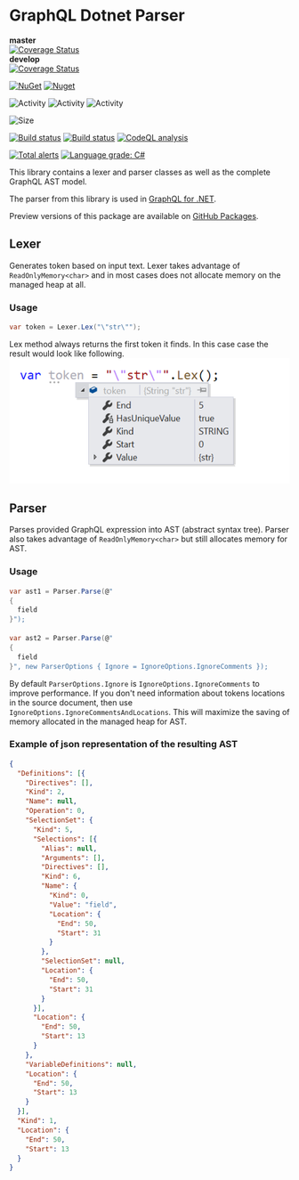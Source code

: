 # GraphQL Dotnet Parser

**master**<br/>[![Coverage Status](https://coveralls.io/repos/github/graphql-dotnet/parser/badge.svg?branch=master)](https://coveralls.io/github/graphql-dotnet/parser?branch=master)<br/>
**develop**<br/>[![Coverage Status](https://coveralls.io/repos/github/graphql-dotnet/parser/badge.svg?branch=develop)](https://coveralls.io/github/graphql-dotnet/parser?branch=develop)<br/>

[![NuGet](https://img.shields.io/nuget/v/GraphQL-Parser.svg)](https://www.nuget.org/packages/GraphQL-Parser)
[![Nuget](https://img.shields.io/nuget/dt/GraphQL-Parser)](https://www.nuget.org/packages/GraphQL-Parser)

![Activity](https://img.shields.io/github/commit-activity/w/graphql-dotnet/parser)
![Activity](https://img.shields.io/github/commit-activity/m/graphql-dotnet/parser)
![Activity](https://img.shields.io/github/commit-activity/y/graphql-dotnet/parser)

![Size](https://img.shields.io/github/repo-size/graphql-dotnet/parser)

[![Build status](https://github.com/graphql-dotnet/parser/workflows/Publish%20preview%20to%20GitHub%20registry/badge.svg)](https://github.com/graphql-dotnet/parser/actions)
[![Build status](https://github.com/graphql-dotnet/parser/workflows/Publish%20release%20to%20Nuget%20registry/badge.svg)](https://github.com/graphql-dotnet/parser/actions)
[![CodeQL analysis](https://github.com/graphql-dotnet/parser/workflows/CodeQL%20analysis/badge.svg)](https://github.com/graphql-dotnet/parser/actions?query=workflow%3A%22%22CodeQL+analysis%22%22)

[![Total alerts](https://img.shields.io/lgtm/alerts/g/graphql-dotnet/parser.svg?logo=lgtm&logoWidth=18)](https://lgtm.com/projects/g/graphql-dotnet/parser/alerts/)
[![Language grade: C#](https://img.shields.io/lgtm/grade/csharp/g/graphql-dotnet/parser.svg?logo=lgtm&logoWidth=18)](https://lgtm.com/projects/g/graphql-dotnet/parser/context:csharp)

This library contains a lexer and parser classes as well as the complete GraphQL AST model.

The parser from this library is used in [GraphQL for .NET](https://github.com/graphql-dotnet/graphql-dotnet).

Preview versions of this package are available on [GitHub Packages](https://github.com/orgs/graphql-dotnet/packages?repo_name=parser).

## Lexer

Generates token based on input text. Lexer takes advantage of `ReadOnlyMemory<char>` and in most cases
does not allocate memory on the managed heap at all.

### Usage

```c#
var token = Lexer.Lex("\"str\"");
```

Lex method always returns the first token it finds. In this case case the result would look like following.
![lexer example](assets/lexer-example.png)

## Parser

Parses provided GraphQL expression into AST (abstract syntax tree). Parser also takes advantage of
`ReadOnlyMemory<char>` but still allocates memory for AST.

### Usage

```c#
var ast1 = Parser.Parse(@"
{
  field
}");

var ast2 = Parser.Parse(@"
{
  field
}", new ParserOptions { Ignore = IgnoreOptions.IgnoreComments });
```

By default `ParserOptions.Ignore` is `IgnoreOptions.IgnoreComments` to improve performance.
If you don't need information about tokens locations in the source document, then use `IgnoreOptions.IgnoreCommentsAndLocations`.
This will maximize the saving of memory allocated in the managed heap for AST.

### Example of json representation of the resulting AST

```json
{
  "Definitions": [{
    "Directives": [],
    "Kind": 2,
    "Name": null,
    "Operation": 0,
    "SelectionSet": {
      "Kind": 5,
      "Selections": [{
        "Alias": null,
        "Arguments": [],
        "Directives": [],
        "Kind": 6,
        "Name": {
          "Kind": 0,
          "Value": "field",
          "Location": {
            "End": 50,
            "Start": 31
          }
        },
        "SelectionSet": null,
        "Location": {
          "End": 50,
          "Start": 31
        }
      }],
      "Location": {
        "End": 50,
        "Start": 13
      }
    },
    "VariableDefinitions": null,
    "Location": {
      "End": 50,
      "Start": 13
    }
  }],
  "Kind": 1,
  "Location": {
    "End": 50,
    "Start": 13
  }
}
```
